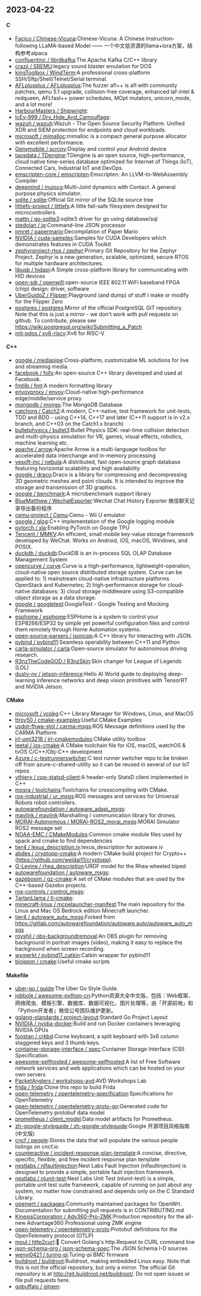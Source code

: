 ## 2023-04-22

#### C
* [Facico / Chinese-Vicuna](https://github.com/Facico/Chinese-Vicuna):Chinese-Vicuna: A Chinese Instruction-following LLaMA-based Model —— 一个中文低资源的llama+lora方案，结构参考alpaca
* [confluentinc / librdkafka](https://github.com/confluentinc/librdkafka):The Apache Kafka C/C++ library
* [crazii / SBEMU](https://github.com/crazii/SBEMU):legacy sound blaster emulation for DOS
* [kingToolbox / WindTerm](https://github.com/kingToolbox/WindTerm):A professional cross-platform SSH/Sftp/Shell/Telnet/Serial terminal.
* [AFLplusplus / AFLplusplus](https://github.com/AFLplusplus/AFLplusplus):The fuzzer afl++ is afl with community patches, qemu 5.1 upgrade, collision-free coverage, enhanced laf-intel & redqueen, AFLfast++ power schedules, MOpt mutators, unicorn_mode, and a lot more!
* [HarbourMasters / Shipwright](https://github.com/HarbourMasters/Shipwright):
* [IcEy-999 / Drv_Hide_And_Camouflage](https://github.com/IcEy-999/Drv_Hide_And_Camouflage):
* [wazuh / wazuh](https://github.com/wazuh/wazuh):Wazuh - The Open Source Security Platform. Unified XDR and SIEM protection for endpoints and cloud workloads.
* [microsoft / mimalloc](https://github.com/microsoft/mimalloc):mimalloc is a compact general purpose allocator with excellent performance.
* [Genymobile / scrcpy](https://github.com/Genymobile/scrcpy):Display and control your Android device
* [taosdata / TDengine](https://github.com/taosdata/TDengine):TDengine is an open source, high-performance, cloud native time-series database optimized for Internet of Things (IoT), Connected Cars, Industrial IoT and DevOps.
* [emscripten-core / emscripten](https://github.com/emscripten-core/emscripten):Emscripten: An LLVM-to-WebAssembly Compiler
* [deepmind / mujoco](https://github.com/deepmind/mujoco):Multi-Joint dynamics with Contact. A general purpose physics simulator.
* [sqlite / sqlite](https://github.com/sqlite/sqlite):Official Git mirror of the SQLite source tree
* [littlefs-project / littlefs](https://github.com/littlefs-project/littlefs):A little fail-safe filesystem designed for microcontrollers
* [mattn / go-sqlite3](https://github.com/mattn/go-sqlite3):sqlite3 driver for go using database/sql
* [stedolan / jq](https://github.com/stedolan/jq):Command-line JSON processor
* [pmret / papermario](https://github.com/pmret/papermario):Decompilation of Paper Mario
* [NVIDIA / cuda-samples](https://github.com/NVIDIA/cuda-samples):Samples for CUDA Developers which demonstrates features in CUDA Toolkit
* [zephyrproject-rtos / zephyr](https://github.com/zephyrproject-rtos/zephyr):Primary Git Repository for the Zephyr Project. Zephyr is a new generation, scalable, optimized, secure RTOS for multiple hardware architectures.
* [libusb / hidapi](https://github.com/libusb/hidapi):A Simple cross-platform library for communicating with HID devices
* [open-sdr / openwifi](https://github.com/open-sdr/openwifi):open-source IEEE 802.11 WiFi baseband FPGA (chip) design: driver, software
* [UberGuidoZ / Flipper](https://github.com/UberGuidoZ/Flipper):Playground (and dump) of stuff I make or modify for the Flipper Zero
* [postgres / postgres](https://github.com/postgres/postgres):Mirror of the official PostgreSQL GIT repository. Note that this is just a *mirror* - we don't work with pull requests on github. To contribute, please see https://wiki.postgresql.org/wiki/Submitting_a_Patch
* [mit-pdos / xv6-riscv](https://github.com/mit-pdos/xv6-riscv):Xv6 for RISC-V

#### C++
* [google / mediapipe](https://github.com/google/mediapipe):Cross-platform, customizable ML solutions for live and streaming media.
* [facebook / folly](https://github.com/facebook/folly):An open-source C++ library developed and used at Facebook.
* [fmtlib / fmt](https://github.com/fmtlib/fmt):A modern formatting library
* [envoyproxy / envoy](https://github.com/envoyproxy/envoy):Cloud-native high-performance edge/middle/service proxy
* [mongodb / mongo](https://github.com/mongodb/mongo):The MongoDB Database
* [catchorg / Catch2](https://github.com/catchorg/Catch2):A modern, C++-native, test framework for unit-tests, TDD and BDD - using C++14, C++17 and later (C++11 support is in v2.x branch, and C++03 on the Catch1.x branch)
* [bulletphysics / bullet3](https://github.com/bulletphysics/bullet3):Bullet Physics SDK: real-time collision detection and multi-physics simulation for VR, games, visual effects, robotics, machine learning etc.
* [apache / arrow](https://github.com/apache/arrow):Apache Arrow is a multi-language toolbox for accelerated data interchange and in-memory processing
* [vesoft-inc / nebula](https://github.com/vesoft-inc/nebula):A distributed, fast open-source graph database featuring horizontal scalability and high availability
* [google / draco](https://github.com/google/draco):Draco is a library for compressing and decompressing 3D geometric meshes and point clouds. It is intended to improve the storage and transmission of 3D graphics.
* [google / benchmark](https://github.com/google/benchmark):A microbenchmark support library
* [BlueMatthew / WechatExporter](https://github.com/BlueMatthew/WechatExporter):Wechat Chat History Exporter 微信聊天记录导出备份程序
* [cemu-project / Cemu](https://github.com/cemu-project/Cemu):Cemu - Wii U emulator
* [google / glog](https://github.com/google/glog):C++ implementation of the Google logging module
* [pytorch / xla](https://github.com/pytorch/xla):Enabling PyTorch on Google TPU
* [Tencent / MMKV](https://github.com/Tencent/MMKV):An efficient, small mobile key-value storage framework developed by WeChat. Works on Android, iOS, macOS, Windows, and POSIX.
* [duckdb / duckdb](https://github.com/duckdb/duckdb):DuckDB is an in-process SQL OLAP Database Management System
* [opencurve / curve](https://github.com/opencurve/curve):Curve is a high-performance, lightweight-operation, cloud-native open source distributed storage system. Curve can be applied to: 1) mainstream cloud-native infrastructure platforms OpenStack and Kubernetes; 2) high-performance storage for cloud-native databases; 3) cloud storage middleware using S3-compatible object storage as a data storage.
* [google / googletest](https://github.com/google/googletest):GoogleTest - Google Testing and Mocking Framework
* [esphome / esphome](https://github.com/esphome/esphome):ESPHome is a system to control your ESP8266/ESP32 by simple yet powerful configuration files and control them remotely through Home Automation systems.
* [open-source-parsers / jsoncpp](https://github.com/open-source-parsers/jsoncpp):A C++ library for interacting with JSON.
* [pybind / pybind11](https://github.com/pybind/pybind11):Seamless operability between C++11 and Python
* [carla-simulator / carla](https://github.com/carla-simulator/carla):Open-source simulator for autonomous driving research.
* [R3nzTheCodeGOD / R3nzSkin](https://github.com/R3nzTheCodeGOD/R3nzSkin):Skin changer for League of Legends (LOL)
* [dusty-nv / jetson-inference](https://github.com/dusty-nv/jetson-inference):Hello AI World guide to deploying deep-learning inference networks and deep vision primitives with TensorRT and NVIDIA Jetson.

#### CMake
* [microsoft / vcpkg](https://github.com/microsoft/vcpkg):C++ Library Manager for Windows, Linux, and MacOS
* [ttroy50 / cmake-examples](https://github.com/ttroy50/cmake-examples):Useful CMake Examples
* [usdot-fhwa-stol / carma-msgs](https://github.com/usdot-fhwa-stol/carma-msgs):ROS Message definitions used by the CARMA Platform
* [jrl-umi3218 / jrl-cmakemodules](https://github.com/jrl-umi3218/jrl-cmakemodules):CMake utility toolbox
* [leetal / ios-cmake](https://github.com/leetal/ios-cmake):A CMake toolchain file for iOS, macOS, watchOS & tvOS C/C++/Obj-C++ development
* [Azure / c-testrunnerswitcher](https://github.com/Azure/c-testrunnerswitcher):C test runner switcher repo to be broken off from azure-c-shared-utility so it can be reused in several of our IoT repos
* [vthiery / cpp-statsd-client](https://github.com/vthiery/cpp-statsd-client):A header-only StatsD client implemented in C++
* [mosra / toolchains](https://github.com/mosra/toolchains):Toolchains for crosscompiling with CMake.
* [ros-industrial / ur_msgs](https://github.com/ros-industrial/ur_msgs):ROS messages and services for Universal Robots robot controllers.
* [autowarefoundation / autoware_adapi_msgs](https://github.com/autowarefoundation/autoware_adapi_msgs):
* [mavlink / mavlink](https://github.com/mavlink/mavlink):Marshalling / communication library for drones.
* [MORAI-Autonomous / MORAI-ROS2_morai_msgs](https://github.com/MORAI-Autonomous/MORAI-ROS2_morai_msgs):MORAI Simulator ROS2 message set
* [NOAA-EMC / CMakeModules](https://github.com/NOAA-EMC/CMakeModules):Common cmake module files used by spack and cmake to find dependencies
* [tier4 / lexus_description.iv](https://github.com/tier4/lexus_description.iv):lexus_description for autoware.iv
* [abdes / cryptopp-cmake](https://github.com/abdes/cryptopp-cmake):A modern CMake build project for Crypto++ (https://github.com/weidai11/cryptopp).
* [G-Levine / rhea_description](https://github.com/G-Levine/rhea_description):URDF model for the Rhea wheeled biped
* [autowarefoundation / autoware_msgs](https://github.com/autowarefoundation/autoware_msgs):
* [gazebosim / gz-cmake](https://github.com/gazebosim/gz-cmake):A set of CMake modules that are used by the C++-based Gazebo projects.
* [ros-controls / control_msgs](https://github.com/ros-controls/control_msgs):
* [TartanLlama / tl-cmake](https://github.com/TartanLlama/tl-cmake):
* [minecraft-linux / mcpelauncher-manifest](https://github.com/minecraft-linux/mcpelauncher-manifest):The main repository for the Linux and Mac OS Bedrock edition Minecraft launcher.
* [tier4 / autoware_auto_msgs](https://github.com/tier4/autoware_auto_msgs):Forked from https://gitlab.com/autowarefoundation/autoware.auto/autoware_auto_msgs
* [royshil / obs-backgroundremoval](https://github.com/royshil/obs-backgroundremoval):An OBS plugin for removing background in portrait images (video), making it easy to replace the background when screen recording.
* [wxmerkt / pybind11_catkin](https://github.com/wxmerkt/pybind11_catkin):Catkin wrapper for pybind11
* [biojppm / cmake](https://github.com/biojppm/cmake):Useful cmake scripts

#### Makefile
* [uber-go / guide](https://github.com/uber-go/guide):The Uber Go Style Guide.
* [jobbole / awesome-python-cn](https://github.com/jobbole/awesome-python-cn):Python资源大全中文版，包括：Web框架、网络爬虫、模板引擎、数据库、数据可视化、图片处理等，由「开源前哨」和「Python开发者」微信公号团队维护更新。
* [golang-standards / project-layout](https://github.com/golang-standards/project-layout):Standard Go Project Layout
* [NVIDIA / nvidia-docker](https://github.com/NVIDIA/nvidia-docker):Build and run Docker containers leveraging NVIDIA GPUs
* [foostan / crkbd](https://github.com/foostan/crkbd):Corne keyboard, a split keyboard with 3x6 column staggered keys and 3 thumb keys.
* [container-storage-interface / spec](https://github.com/container-storage-interface/spec):Container Storage Interface (CSI) Specification.
* [awesome-selfhosted / awesome-selfhosted](https://github.com/awesome-selfhosted/awesome-selfhosted):A list of Free Software network services and web applications which can be hosted on your own servers
* [PacketAnglers / workshops-avd](https://github.com/PacketAnglers/workshops-avd):AVD Workshops Lab
* [frida / frida](https://github.com/frida/frida):Clone this repo to build Frida
* [open-telemetry / opentelemetry-specification](https://github.com/open-telemetry/opentelemetry-specification):Specifications for OpenTelemetry
* [open-telemetry / opentelemetry-proto-go](https://github.com/open-telemetry/opentelemetry-proto-go):Generated code for OpenTelemetry protobuf data model
* [prometheus / client_model](https://github.com/prometheus/client_model):Data model artifacts for Prometheus.
* [zh-google-styleguide / zh-google-styleguide](https://github.com/zh-google-styleguide/zh-google-styleguide):Google 开源项目风格指南 (中文版)
* [cncf / people](https://github.com/cncf/people):Stores the data that will populate the various people listings on cncf.io
* [counteractive / incident-response-plan-template](https://github.com/counteractive/incident-response-plan-template):A concise, directive, specific, flexible, and free incident response plan template
* [nestlabs / nlfaultinjection](https://github.com/nestlabs/nlfaultinjection):Nest Labs Fault Injection (nlfaultinjection) is designed to provide a simple, portable fault injection framework.
* [nestlabs / nlunit-test](https://github.com/nestlabs/nlunit-test):Nest Labs Unit Test (nlunit-test) is a simple, portable unit test suite framework, capable of running on just about any system, no matter how constrained and depends only on the C Standard Library.
* [openwrt / packages](https://github.com/openwrt/packages):Community maintained packages for OpenWrt. Documentation for submitting pull requests is in CONTRIBUTING.md
* [KinesisCorporation / Adv360-Pro-ZMK](https://github.com/KinesisCorporation/Adv360-Pro-ZMK):Production repository for the all-new Advantage360 Professional using ZMK engine
* [open-telemetry / opentelemetry-proto](https://github.com/open-telemetry/opentelemetry-proto):Protobuf definitions for the OpenTelemetry protocol (OTLP)
* [moul / http2curl](https://github.com/moul/http2curl):📐
Convert Golang's http.Request to CURL command line
* [json-schema-org / json-schema-spec](https://github.com/json-schema-org/json-schema-spec):The JSON Schema I-D sources
* [wenyi0421 / turing-pi](https://github.com/wenyi0421/turing-pi):Turing-pi BMC firmware
* [buildroot / buildroot](https://github.com/buildroot/buildroot):Buildroot, making embedded Linux easy. Note that this is not the official repository, but only a mirror. The official Git repository is at http://git.buildroot.net/buildroot/. Do not open issues or file pull requests here.
* [gobuffalo / gitgen](https://github.com/gobuffalo/gitgen):
